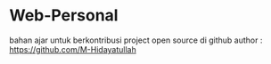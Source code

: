 # Web-Personal
bahan ajar untuk berkontribusi project open source di github author : https://github.com/M-Hidayatullah
